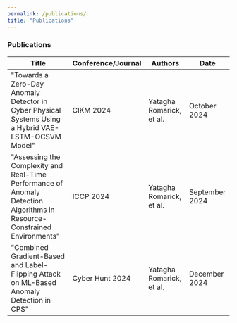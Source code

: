 ```yaml
---
permalink: /publications/
title: "Publications"
---
```



### Publications

| Title  | Conference/Journal | Authors | Date |
|--------|--------------------|---------|------|
| "Towards a Zero-Day Anomaly Detector in Cyber Physical Systems Using a Hybrid VAE-LSTM-OCSVM Model" | CIKM 2024 | Yatagha Romarick, et al. | October 2024 |
| "Assessing the Complexity and Real-Time Performance of Anomaly Detection Algorithms in Resource-Constrained Environments" | ICCP 2024 | Yatagha Romarick, et al. | September 2024 |
| "Combined Gradient-Based and Label-Flipping Attack on ML-Based Anomaly Detection in CPS" | Cyber Hunt 2024 | Yatagha Romarick, et al. | December 2024 |